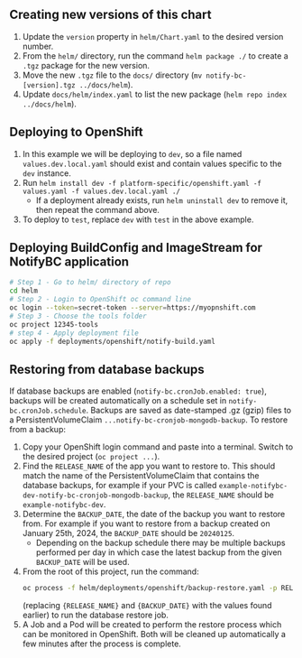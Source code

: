 ## Creating new versions of this chart
1. Update the `version` property in `helm/Chart.yaml` to the desired version number.
2. From the `helm/` directory, run the command `helm package ./` to create a `.tgz` package for the new version.
3. Move the new `.tgz` file to the `docs/` directory (`mv notify-bc-[version].tgz ../docs/helm`).
4. Update `docs/helm/index.yaml` to list the new package (`helm repo index ../docs/helm`).

## Deploying to OpenShift
1. In this example we will be deploying to `dev`, so a file named `values.dev.local.yaml` should exist and contain values specific to the `dev` instance.
1. Run `helm install dev -f platform-specific/openshift.yaml -f values.yaml -f values.dev.local.yaml ./`
    - If a deployment already exists, run `helm uninstall dev` to remove it, then repeat the command above.
1. To deploy to `test`, replace `dev` with `test` in the above example.

## Deploying BuildConfig and ImageStream for NotifyBC application
```bash
# Step 1 - Go to helm/ directory of repo
cd helm
# Step 2 - Login to OpenShift oc command line
oc login --token=secret-token --server=https://myopnshift.com
# Step 3 - Choose the tools folder
oc project 12345-tools
# step 4 - Apply deployment file
oc apply -f deployments/openshift/notify-build.yaml
```

## Restoring from database backups
If database backups are enabled (`notify-bc.cronJob.enabled: true`), backups will be created automatically on a schedule set in `notify-bc.cronJob.schedule`. Backups are saved as date-stamped .gz (gzip) files to a PersistentVolumeClaim `...notify-bc-cronjob-mongodb-backup`.
To restore from a backup:
1. Copy your OpenShift login command and paste into a terminal. Switch to the desired project (`oc project ...`).
2. Find the `RELEASE_NAME` of the app you want to restore to. This should match the name of the PersistentVolumeClaim that contains the database backups, for example if your PVC is called `example-notifybc-dev-notify-bc-cronjob-mongodb-backup`, the `RELEASE_NAME` should be `example-notifybc-dev`.
3. Determine the `BACKUP_DATE`, the date of the backup you want to restore from. For example if you want to restore from a backup created on January 25th, 2024, the `BACKUP_DATE` should be `20240125`.
   - Depending on the backup schedule there may be multiple backups performed per day in which case the latest backup from the given `BACKUP_DATE` will be used.
4. From the root of this project, run the command:
    ```bash
    oc process -f helm/deployments/openshift/backup-restore.yaml -p RELEASE_NAME="{RELEASE_NAME}" -p BACKUP_DATE="{BACKUP_DATE}" | oc apply -f -
    ```
    (replacing `{RELEASE_NAME}` and `{BACKUP_DATE}` with the values found earlier) to run the database restore job.
5. A Job and a Pod will be created to perform the restore process which can be monitored in OpenShift. Both will be cleaned up automatically a few minutes after the process is complete.
